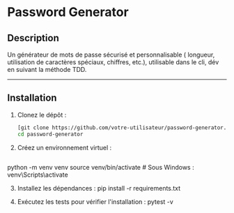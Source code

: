 # Password Generator

## Description
Un générateur de mots de passe sécurisé et personnalisable ( longueur, utilisation de caractères spéciaux, chiffres, etc.), utilisable dans le cli, dév en suivant la méthode TDD.  

---

## Installation

1. Clonez le dépôt :
   ```bash
   [git clone https://github.com/votre-utilisateur/password-generator.git](https://github.com/adbme/password_generator.git)
   cd password-generator

2. Créez un environnement virtuel :
   ```bash
  python -m venv venv
  source venv/bin/activate  # Sous Windows : venv\Scripts\activate

3. Installez les dépendances :
   pip install -r requirements.txt

4. Exécutez les tests pour vérifier l'installation :
   pytest -v
